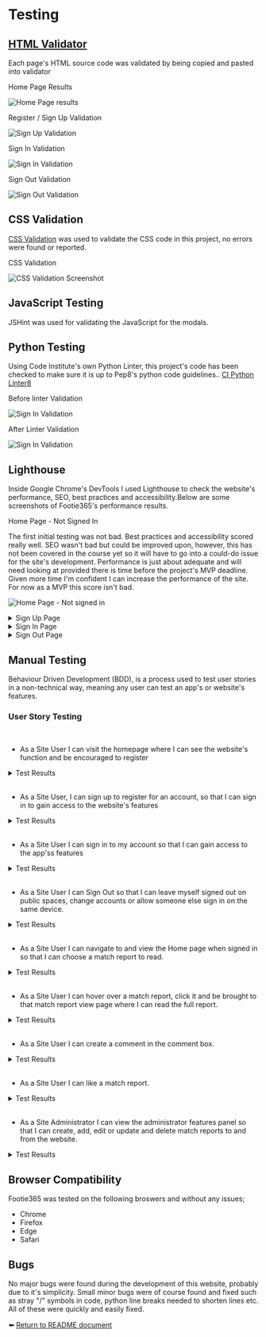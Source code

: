 # Testing

## [HTML Validator](https://validator.w3.org)

Each page's HTML source code was validated by being copied and pasted into validator

<summary>Home Page Results</summary>

   ![Home Page results](readme-docs/testing/validate_home_page_html.JPG)


<summary>Register / Sign Up Validation</summary>

   ![Sign Up Validation](readme-docs/testing/validate_sign_up.JPG)


<summary>Sign In Validation</summary>

   ![Sign In Validation](readme-docs/testing/validate_sign_in.JPG)


<summary>Sign Out Validation</summary>

   ![Sign Out Validation](readme-docs/testing/validate_sign_out.JPG)



## CSS Validation  

[CSS Validation](https://jigsaw.w3.org/css-validator) was used to validate the CSS code in this project, no errors were found or reported.

<summary>CSS Validation</summary>

   ![CSS Validation Screenshot](readme-docs/testing/validate_css_code.JPG)


## JavaScript Testing

JSHint was used for validating the JavaScript for the modals.


## Python Testing

Using Code Institute's own Python Linter, this project's code has been checked to make sure it is up to Pep8's python code guidelines.. [CI Python Linter8](https://pep8ci.herokuapp.com/) 


<summary>Before linter Validation</summary>

   ![Sign In Validation](readme-docs/testing/python_linter_before.JPG)




   <summary>After Linter  Validation</summary>




   ![Sign In Validation](readme-docs/testing/python_linter_after.JPG)


## Lighthouse

Inside Google Chrome's DevTools I used Lighthouse to check the website's performance, SEO, best practices and accessibility.Below are some screenshots of Footie365's performance results.

<summary>Home Page - Not Signed In</summary>

The first initial testing was not bad. Best practices and accessibility scored really well. SEO wasn't bad but could be improved upon, however, this has not been covered in the course yet so it will have to go into a could-do issue for the site's development. Performance is just about adequate and will need looking at provided there is time before the project's MVP deadline. Given more time I'm confident I can increase the performance of the site. For now as a MVP this score isn't bad.

![Home Page - Not signed in](readme-docs/lighthouse/home_page_not_signed_in_lighthouse.JPG)
</details>

<details>
<summary>Sign Up Page</summary>

![Sign Uo Page Lighthouse](readme-docs/lighthouse/sign_up_lighthouse.JPG)
</details>

<details>
<summary>Sign In Page</summary>

![Sign In Page Lighthouse](readme-docs/lighthouse/sign_in_lighthouse.JPG)
</details>

<details>
<summary>Sign Out Page</summary>

![Sign Out Page](readme-docs/lighthouse/sign_out_lighthouse.JPG)
</details>


## Manual Testing

Behaviour Driven Development (BDD), is a process used to test user stories in a non-technical way, meaning any user can test an app's or website's features.

### User Story Testing
</br>

- As a Site User I can visit the homepage where I can see the website's function and be encouraged to register

<details>

<summary>Test Results</summary>


The register link / button is clearly visible and the website's goal is conveyed by the nature of the featured images on the homepage, as well as the logo. Therefore, this passes its test.

![Home](readme-docs/testing/first_user_story_test.JPG)

</details>
</br>

- As a Site User, I can sign up to register for an account, so that I can sign in to gain access to the website's features

<details>

<summary>Test Results</summary>


This passes testing because the registration form is clear,easily accessible and it is easy to understand..

![Register](readme-docs/testing/registration_form.JPG)

</details>
</br>

- As a Site User I can sign in to my account so that I can gain access to the app'ss features

<details>

<summary>Test Results</summary>

This passes the testing because the sign in form is clear, easy to access and only requires 2 credentals. 

![Sign In](readme-docs/testing/sign_in_test.JPG)

</details>
</br>

- As a Site User I can Sign Out so that I can leave myself signed out on public spaces, change accounts or allow someone else sign in on the same device. 

<details>

<summary>Test Results</summary>

This passes its test because the sign out function is accessible, easy to find and easy to comprehend.

![Sign Out](readme-docs/testing/sign_out_test.JPG)

</details>
</br>

- As a Site User I can navigate to and view the Home page when signed in so that I can choose a match report to read.

<details>

<summary>Test Results</summary>

This passes testing because you are automatically redirected to the Home page after signing in and also always have the option of clicking the Footie365 logo or the "Home" option on the navbar to get there. Once there the user can choose which match report they would live to read.

![Index](readme-docs/testing/index_test.JPG)

</details>
</br>

- As a Site User I can hover over a match report, click it and be brought to that match report view page where I can read the full report.

<details>

<summary>Test Results</summary>
</br>
</br>

This passes testing because when the user hovers over the match report title the colour changes on hover to a darker shade of black. Once clicked the user is brought to the match report view page. These actions can both be seen in the below screenshots.

![Hover](readme-docs/testing/match_report_hover.JPG)

![Match](readme-docs/testing/match_report_view_page.JPG)

</details>
</br>

- As a Site User I can create a comment in the comment box. 

<details>

<summary>Test Results</summary>
</br>
</br>

This passes testing because once the user writes a comment in the comment box they can create it by clicking on the submit button underneath. When complete a message pops up to tell the user that their user is awating approval. This helps to moderate the site's comemnts created by users.

![Create Comment](readme-docs/testing/leave_comment_test.JPG)

![Comment Approval](readme-docs/testing/comment_awaiting_approval.JPG)

</details>
</br>

- As a Site User I can like a match report.

<details>

<summary>Test Results</summary>
</br>
</br>

This passes testing because once the user clicks on the like button the heart fills in colour to indicate that it has been selected and liked. This information is then stored in the stie's database. In the bleow screenshots the status change of the like button can be seen in a before unliked state and the after liked state.

![Before Like](readme-docs/testing/before_like_test.JPG)

![After Like](readme-docs/testing/after_like_test.JPG)

</details>
</br>

- As a Site Administrator I can view the administrator features panel so that I can create, add, edit or update and delete match reports to and from the website.

<details>

<summary>Test Results</summary>

This passes the testing because visiting the administrator site brings up a list of the match comments to review, with all CRUD functionality provided.

![Admin Panel](readme-docs/testing/admin_panel.JPG)

![Admin Approve Comments](readme-docs/testing/admin_approve_comments.JPG)

</details>


## Browser Compatibility

Footie365 was tested on the following broswers and without any issues;

- Chrome 
- Firefox 
- Edge 
- Safari 


## Bugs

No major bugs were found during the development of this website, probably due to it's simplicity. Small minor bugs were of course found and fixed such as stray "/" symbols in code, python line breaks needed to shorten lines etc. All of these were quickly and easily fixed.


:arrow_left: [Return to README document](README.md)




